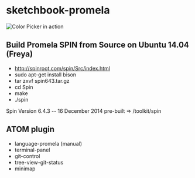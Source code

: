 # sketchbook-promela

![Color Picker in action](https://github.com/ubinix-warun/raw/master/preview.png)

## Build Promela SPIN from Source on Ubuntu 14.04 (Freya)

* http://spinroot.com/spin/Src/index.html
* sudo apt-get install bison
* tar zxvf spin643.tar.gz
* cd Spin
* make
* ./spin

Spin Version 6.4.3 -- 16 December 2014
pre-built => /toolkit/spin

## ATOM plugin

* language-promela (manual)
* terminal-panel
* git-control
* tree-view-git-status
* minimap
